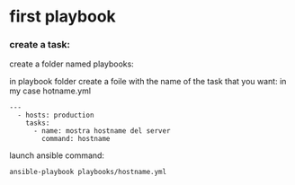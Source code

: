 # first playbook

### create a task:

create a folder named playbooks:

in playbook folder create a foile with the name of the task that you want:
in my case hotname.yml
```
---
  - hosts: production
    tasks:
      - name: mostra hostname del server
        command: hostname
```

launch ansible command:
```
ansible-playbook playbooks/hostname.yml
```